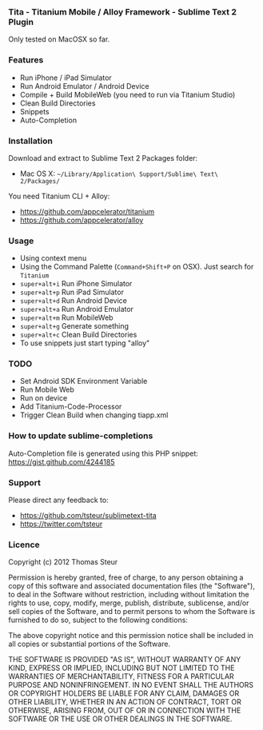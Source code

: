 ### Tita - Titanium Mobile / Alloy Framework - Sublime Text 2 Plugin

Only tested on MacOSX so far.

### Features
 * Run iPhone / iPad Simulator
 * Run Android Emulator / Android Device
 * Compile + Build MobileWeb (you need to run via Titanium Studio)
 * Clean Build Directories
 * Snippets
 * Auto-Completion

### Installation
Download and extract to Sublime Text 2 Packages folder:
 * Mac OS X: `~/Library/Application\ Support/Sublime\ Text\ 2/Packages/`

You need Titanium CLI + Alloy:
 * https://github.com/appcelerator/titanium
 * https://github.com/appcelerator/alloy

### Usage
 * Using context menu
 * Using the Command Palette (`Command+Shift+P` on OSX). Just search for `Titanium`
 * `super+alt+i` Run iPhone Simulator
 * `super+alt+p` Run iPad Simulator
 * `super+alt+d` Run Android Device
 * `super+alt+a` Run Android Emulator
 * `super+alt+m` Run MobileWeb
 * `super+alt+g` Generate something
 * `super+alt+c` Clean Build Directories
 * To use snippets just start typing "alloy"

### TODO
 * Set Android SDK Environment Variable
 * Run Mobile Web
 * Run on device
 * Add Titanium-Code-Processor
 * Trigger Clean Build when changing tiapp.xml

### How to update sublime-completions
Auto-Completion file is generated using this PHP snippet: https://gist.github.com/4244185

### Support
Please direct any feedback to:
* https://github.com/tsteur/sublimetext-tita
* https://twitter.com/tsteur

### Licence
Copyright (c) 2012 Thomas Steur

Permission is hereby granted, free of charge, to any person obtaining a copy of this software and associated documentation files (the "Software"), to deal in the Software without restriction, including without limitation the rights to use, copy, modify, merge, publish, distribute, sublicense, and/or sell copies of the Software, and to permit persons to whom the Software is furnished to do so, subject to the following conditions:

The above copyright notice and this permission notice shall be included in all copies or substantial portions of the Software.

THE SOFTWARE IS PROVIDED "AS IS", WITHOUT WARRANTY OF ANY KIND, EXPRESS OR IMPLIED, INCLUDING BUT NOT LIMITED TO THE WARRANTIES OF MERCHANTABILITY, FITNESS FOR A PARTICULAR PURPOSE AND NONINFRINGEMENT. IN NO EVENT SHALL THE AUTHORS OR COPYRIGHT HOLDERS BE LIABLE FOR ANY CLAIM, DAMAGES OR OTHER LIABILITY, WHETHER IN AN ACTION OF CONTRACT, TORT OR OTHERWISE, ARISING FROM, OUT OF OR IN CONNECTION WITH THE SOFTWARE OR THE USE OR OTHER DEALINGS IN THE SOFTWARE.
